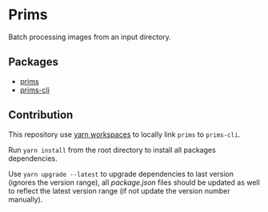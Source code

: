 # Prims

Batch processing images from an input directory.

## Packages

- [prims](./packages/prims)
- [prims-cli](./packages/prims-cli)

## Contribution

This repository use [yarn workspaces](https://yarnpkg.com/lang/en/docs/workspaces/) to locally link `prims` to `prims-cli`.

Run `yarn install` from the root directory to install all packages dependencies.

Use `yarn upgrade --latest` to upgrade dependencies to last version (ignores the version range), all *package.json* files should be updated as well to reflect the latest version range (if not update the version number manually).
